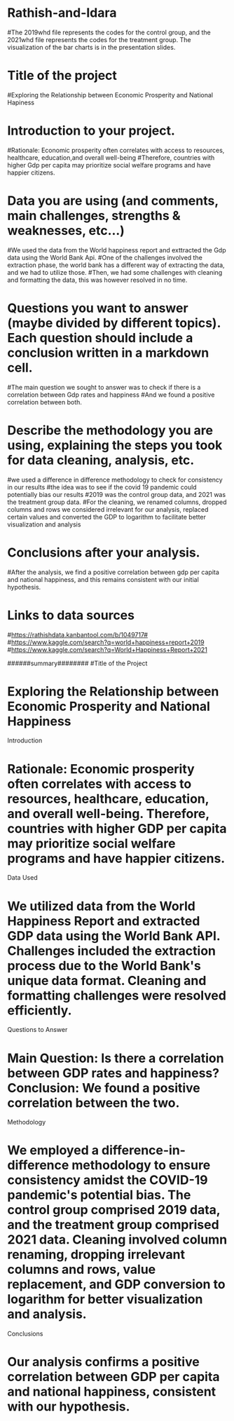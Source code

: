 # Rathish-and-Idara
#The 2019whd file represents the codes for the control group, and the 2021whd file represents the codes for the treatment group. The visualization of the bar charts is in the presentation slides. 
# Title of the project
#Exploring the Relationship between Economic Prosperity and National Hapiness
# Introduction to your project.
#Rationale: Economic prosperity often correlates with access to resources, healthcare, education,and overall well-being
#Therefore, countries with higher Gdp per capita may prioritize social welfare programs and have happier citizens.
# Data you are using (and comments, main challenges, strengths & weaknesses, etc…)
#We used the data from the World happiness report and exttracted the Gdp data using the World Bank Api.
#One of the challenges involved the extraction phase, the world bank has a different way of extracting the data, and we had to utilize those.
#Then, we had some challenges with cleaning and formatting the data, this was however resolved in no time.
# Questions you want to answer (maybe divided by different topics). Each question should include a conclusion written in a markdown cell.
#The main question we sought to answer was to check if there is a correlation between Gdp rates and happiness
#And we found a positive correlation between both.
# Describe the methodology you are using, explaining the steps you took for data cleaning, analysis, etc.
#we used a difference in difference methodology to check for consistency in our results
#the idea was to see if the covid 19 pandemic could potentially bias our results
#2019 was the control group data, and 2021 was the treatment group data.
#For the cleaning, we renamed columns, dropped columns and rows we considered irrelevant for our analysis, replaced certain values and converted the GDP to logarithm to facilitate better visualization and analysis

# Conclusions after your analysis.
#After the analysis, we find a positive correlation between gdp per capita and national happiness, and this remains consistent with our initial hypothesis.

# Links to data sources
#https://rathishdata.kanbantool.com/b/1049717#
#https://www.kaggle.com/search?q=world+happiness+report+2019
#https://www.kaggle.com/search?q=World+Happiness+Report+2021

######summary########
#Title of the Project
# Exploring the Relationship between Economic Prosperity and National Happiness

Introduction
# Rationale: Economic prosperity often correlates with access to resources, healthcare, education, and overall well-being. Therefore, countries with higher GDP per capita may prioritize social welfare programs and have happier citizens.

Data Used
# We utilized data from the World Happiness Report and extracted GDP data using the World Bank API. Challenges included the extraction process due to the World Bank's unique data format. Cleaning and formatting challenges were resolved efficiently.

Questions to Answer
# Main Question: Is there a correlation between GDP rates and happiness? Conclusion: We found a positive correlation between the two.

Methodology
# We employed a difference-in-difference methodology to ensure consistency amidst the COVID-19 pandemic's potential bias. The control group comprised 2019 data, and the treatment group comprised 2021 data. Cleaning involved column renaming, dropping irrelevant columns and rows, value replacement, and GDP conversion to logarithm for better visualization and analysis.

Conclusions
# Our analysis confirms a positive correlation between GDP per capita and national happiness, consistent with our hypothesis.
